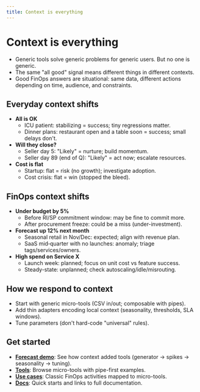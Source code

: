 ```yaml
---
title: Context is everything
---
```


# Context is everything

- Generic tools solve generic problems for generic users. But no one is generic.
- The same "all good" signal means different things in different contexts.
- Good FinOps answers are situational: same data, different actions depending on time, audience, and constraints.

## Everyday context shifts
- **All is OK**
  - ICU patient: stabilizing = success; tiny regressions matter.
  - Dinner plans: restaurant open and a table soon = success; small delays don't.
- **Will they close?**
  - Seller day 5: "Likely" = nurture; build momentum.
  - Seller day 89 (end of Q): "Likely" = act now; escalate resources.
- **Cost is flat**
  - Startup: flat = risk (no growth); investigate adoption.
  - Cost crisis: flat = win (stopped the bleed).

## FinOps context shifts
- **Under budget by 5%**
  - Before RI/SP commitment window: may be fine to commit more.
  - After procurement freeze: could be a miss (under-investment).
- **Forecast up 12% next month**
  - Seasonal retail in Nov/Dec: expected; align with revenue plan.
  - SaaS mid‑quarter with no launches: anomaly; triage tags/services/owners.
- **High spend on Service X**
  - Launch week: planned; focus on unit cost vs feature success.
  - Steady-state: unplanned; check autoscaling/idle/misrouting.

## How we respond to context
- Start with generic micro-tools (CSV in/out; composable with pipes).
- Add thin adapters encoding local context (seasonality, thresholds, SLA windows).
- Tune parameters (don't hard-code "universal" rules).

## Get started
- **[Forecast demo](./forecast-demo)**: See how context added tools (generator → spikes → seasonality → tuning).
- **[Tools](./tools)**: Browse micro-tools with pipe-first examples.
- **[Use cases](./use-cases)**: Classic FinOps activities mapped to micro-tools.
- **[Docs](./docs)**: Quick starts and links to full documentation.
